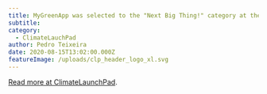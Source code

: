 ```yaml
---
title: MyGreenApp was selected to the "Next Big Thing!" category at the ClimateLauchPad 2020
subtitle: 
category:
  - ClimateLauchPad
author: Pedro Teixeira
date: 2020-08-15T13:02:00.000Z
featureImage: /uploads/clp_header_logo_xl.svg
---
```

[Read more at ClimateLaunchPad](https://globalfinal.climatelaunchpad.org/regional-finals/europe/).
